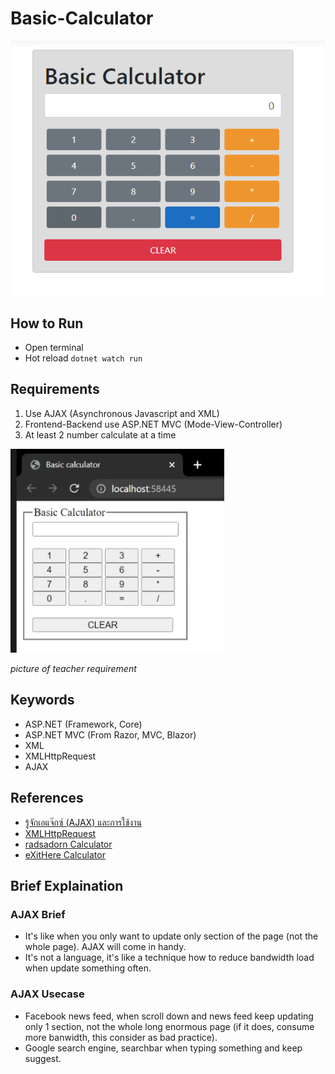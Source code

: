 # Basic-Calculator
![my-calculator](img/mycalculator.png)
## How to Run
- Open terminal
- Hot reload `dotnet watch run`

## Requirements
1. Use AJAX (Asynchronous Javascript and XML)
2. Frontend-Backend use ASP.NET MVC (Mode-View-Controller)
3. At least 2 number calculate at a time

![basic-requirement-picture](img/requirement.png)

*picture of teacher requirement*


## Keywords
- ASP.NET (Framework, Core)
- ASP.NET MVC (From Razor, MVC, Blazor)
- XML
- XMLHttpRequest
- AJAX

## References
- [รู้จักเอแจ๊กซ์ (AJAX) และการใช้งาน](https://sysadmin.psu.ac.th/2020/07/28/%E0%B8%A3%E0%B8%B9%E0%B9%89%E0%B8%88%E0%B8%B1%E0%B8%81%E0%B9%80%E0%B8%AD%E0%B9%81%E0%B8%88%E0%B9%8A%E0%B8%81%E0%B8%8B%E0%B9%8C-ajax-%E0%B9%81%E0%B8%A5%E0%B8%B0%E0%B8%81%E0%B8%B2%E0%B8%A3%E0%B9%83/#:~:text=AJAX%20%E0%B8%A2%E0%B9%88%E0%B8%AD%E0%B8%A1%E0%B8%B2%E0%B8%88%E0%B8%B2%E0%B8%81%E0%B8%84%E0%B8%B3,%E0%B9%81%E0%B8%AD%E0%B8%9B%E0%B8%9E%E0%B8%A5%E0%B8%B4%E0%B9%80%E0%B8%84%E0%B8%8A%E0%B8%B1%E0%B8%99)
- [XMLHttpRequest](https://developer.mozilla.org/en-US/docs/Web/API/XMLHttpRequest)
- [radsadorn Calculator](https://github.com/radsadorn/Calculator)
- [eXitHere Calculator](https://github.com/eXitHere/SOFT_STU_CALCULATOR)

## Brief Explaination
### AJAX Brief
- It's like when you only want to update only section of the page (not the whole page). AJAX will come in handy.
- It's not a language, it's like a technique how to reduce bandwidth load when update something often.
### AJAX Usecase
- Facebook news feed, when scroll down and news feed keep updating only 1 section, not the whole long enormous page (if it does, consume more banwidth, this consider as bad practice).
- Google search engine, searchbar when typing something and keep suggest.